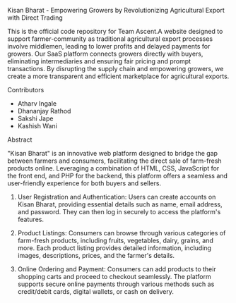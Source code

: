 Kisan Bharat - Empowering Growers by Revolutionizing Agricultural Export with Direct Trading

This is the official code repository for Team Ascent.A website designed to support farmer-community as traditional agricultural export processes involve middlemen,
leading to lower profits and delayed payments for growers. Our SaaS platform connects growers directly with buyers, eliminating intermediaries and 
ensuring fair pricing and prompt transactions. By disrupting the supply chain and empowering growers, we create a more transparent and efficient
marketplace for agricultural exports.

Contributors
- Atharv Ingale
- Dhananjay Rathod
- Sakshi Jape
- Kashish Wani

Abstract

"Kisan Bharat" is an innovative web platform designed to bridge the gap between farmers and consumers, facilitating the direct sale of farm-fresh products online. 
Leveraging a combination of HTML, CSS, JavaScript for the front end, and PHP for the backend, this platform offers a seamless and user-friendly experience for
both buyers and sellers.

1. User Registration and Authentication: Users can create accounts on Kisan Bharat, providing essential details such as name, email address,
and password. They can then log in securely to access the platform's features.

2. Product Listings: Consumers can browse through various categories of farm-fresh products, including fruits, vegetables, dairy, grains, and more.
Each product listing provides detailed information, including images, descriptions, prices, and the farmer's details.

3. Online Ordering and Payment: Consumers can add products to their shopping carts and proceed to checkout seamlessly. The platform supports secure online
 payments through various methods such as credit/debit cards, digital wallets, or cash on delivery.
